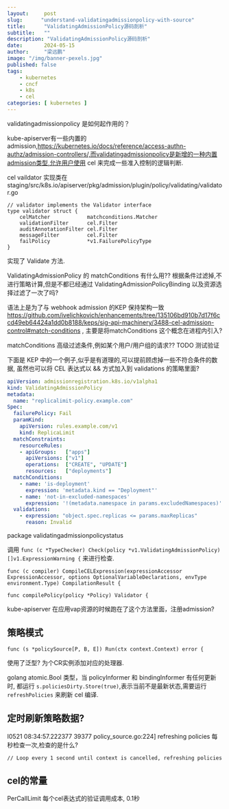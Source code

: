 ```yaml
---
layout:     post 
slug:      "understand-validatingadmissionpolicy-with-source"
title:      "ValidatingAdmissionPolicy源码剖析"
subtitle:   ""
description: "ValidatingAdmissionPolicy源码剖析"
date:       2024-05-15
author:     "梁远鹏"
image: "/img/banner-pexels.jpg"
published: false
tags:
    - kubernetes 
    - cncf
    - k8s
    - cel
categories: [ kubernetes ]
---
```


validatingadmissionpolicy  是如何起作用的？

kube-apiserver有一些内置的admission,https://kubernetes.io/docs/reference/access-authn-authz/admission-controllers/,而validatingadmissionpolicy是新增的一种内置admission类型,允许用户使用 cel 来完成一些准入控制的逻辑判断.

cel vaildator 实现类在 
staging/src/k8s.io/apiserver/pkg/admission/plugin/policy/validating/validator.go
```golang
// validator implements the Validator interface
type validator struct {
	celMatcher            matchconditions.Matcher
	validationFilter      cel.Filter
	auditAnnotationFilter cel.Filter
	messageFilter         cel.Filter
	failPolicy            *v1.FailurePolicyType
}
```

实现了 Validate 方法.

ValidatingAdmissionPolicy 的 matchConditions 有什么用?? 根据条件过滤掉,不进行策略计算,但是不都已经通过 ValidatingAdmissionPolicyBinding 以及资源选择过滤了一次了吗?

语法上是为了与 webhook admission 的KEP 保持架构一致 https://github.com/ivelichkovich/enhancements/tree/135106bd910b7d17f6ccd49eb64424a1dd0b8188/keps/sig-api-machinery/3488-cel-admission-control#match-conditions , 主要是将matchConditions 这个概念在进程内引入?

matchConditions 高级过滤条件,例如某个用户/用户组的请求?? TODO 测试验证

下面是 KEP 中的一个例子,似乎是有道理的,可以提前顾虑掉一些不符合条件的数据, 虽然也可以将 CEL 表达式以 && 方式加入到 validations 的策略里面?

```yaml
apiVersion: admissionregistration.k8s.io/v1alpha1
kind: ValidatingAdmissionPolicy
metadata:
  name: "replicalimit-policy.example.com"
Spec:
  failurePolicy: Fail
  paramKind:
    apiVersion: rules.example.com/v1
    kind: ReplicaLimit
  matchConstraints:
    resourceRules:
    - apiGroups:   ["apps"]
      apiVersions: ["v1"]
      operations:  ["CREATE", "UPDATE"]
      resources:   ["deployments"]
  matchConditions:
    - name: 'is-deployment'
      expression: 'metadata.kind == "Deployment"'
    - name: 'not-in-excluded-namespaces'
      expression: '!(metadata.namespace in params.excludedNamespaces)'
  validations:
    - expression: "object.spec.replicas <= params.maxReplicas"
      reason: Invalid
```

> 
package validatingadmissionpolicystatus

调用 `func (c *TypeChecker) Check(policy *v1.ValidatingAdmissionPolicy) []v1.ExpressionWarning {` 来进行检查.

```golang
func (c compiler) CompileCELExpression(expressionAccessor ExpressionAccessor, options OptionalVariableDeclarations, envType environment.Type) CompilationResult {
```


```golang
func compilePolicy(policy *Policy) Validator {
```

kube-apiserver 在应用vap资源的时候跑在了这个方法里面，注册admission?

## 策略模式

```golang
func (s *policySource[P, B, E]) Run(ctx context.Context) error {
```

使用了泛型? 为个CR实例添加对应的处理器.


golang  atomic.Bool 类型，当 policyInformer 和 bindingInformer 有任何更新时, 都运行 `s.policiesDirty.Store(true)`,表示当前不是最新状态,需要运行 `refreshPolicies` 来刷新 cel 编译. 

## 定时刷新策略数据?

I0521 08:34:57.222377   39377 policy_source.go:224] refreshing policies
每秒检查一次,检查的是什么?
```golang
// Loop every 1 second until context is cancelled, refreshing policies
```

## cel的常量

PerCallLimit 每个cel表达式的验证调用成本, 0.1秒
